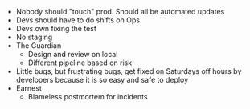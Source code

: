 - Nobody should "touch" prod. Should all be automated updates
- Devs should have to do shifts on Ops
- Devs own fixing the test
- No staging
- The Guardian
	- Design and review on local
	- Different pipeline based on risk
- Little bugs, but frustrating bugs, get fixed on Saturdays off hours by developers because it is so easy and safe to deploy
- Earnest 
	- Blameless postmortem for incidents